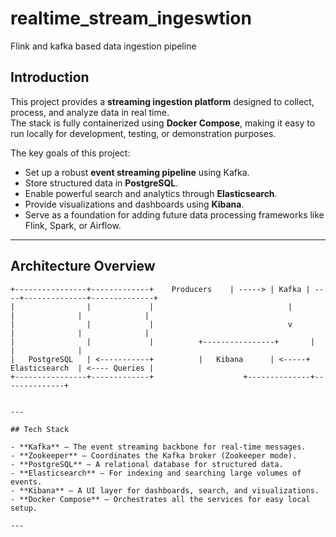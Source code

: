 # realtime_stream_ingeswtion
Flink and kafka based data ingestion pipeline


## Introduction
This project provides a **streaming ingestion platform** designed to collect, process, and analyze data in real time.  
The stack is fully containerized using **Docker Compose**, making it easy to run locally for development, testing, or demonstration purposes.

The key goals of this project:
- Set up a robust **event streaming pipeline** using Kafka.
- Store structured data in **PostgreSQL**.
- Enable powerful search and analytics through **Elasticsearch**.
- Provide visualizations and dashboards using **Kibana**.
- Serve as a foundation for adding future data processing frameworks like Flink, Spark, or Airflow.

---
## Architecture Overview

```text
+----------------+-------------+    Producers    | -----> | Kafka | ----+--------------+--------------+
|                |             |                              |              |              |              |
|                |             |                              v              |              |              |
|                |             |          +----------------+       |              |              |
|   PostgreSQL   | <-----------+          |   Kibana      | <-----+  Elasticsearch  | <---- Queries |
+----------------+-------------+                    +--------------+--------------+


---

## Tech Stack

- **Kafka** – The event streaming backbone for real-time messages.
- **Zookeeper** – Coordinates the Kafka broker (Zookeeper mode).
- **PostgreSQL** – A relational database for structured data.
- **Elasticsearch** – For indexing and searching large volumes of events.
- **Kibana** – A UI layer for dashboards, search, and visualizations.
- **Docker Compose** – Orchestrates all the services for easy local setup.

---
